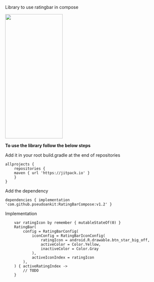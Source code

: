 Library to use ratingbar in compose

<img src="https://user-images.githubusercontent.com/54987308/195987064-0797e8b7-9a0e-4eb1-ac41-23478f5e1c8b.gif" width="185" height="400"/>

**To use the library follow the below steps**

Add it in your root build.gradle at the end of repositories
```
allprojects {
    repositories { 
	maven { url 'https://jitpack.io' }
    }
}
```
Add the dependency
```
dependencies { implementation 'com.github.pseudoankit:RatingBarCompose:v1.2' }
```

Implementation
```
    var ratingIcon by remember { mutableStateOf(0) }
    RatingBar(
        config = RatingBarConfig(
            iconConfig = RatingBarIconConfig(
                ratingIcon = android.R.drawable.btn_star_big_off,
                activeColor = Color.Yellow,
                inactiveColor = Color.Gray
            ),
            activeIconIndex = ratingIcon
        ),
    ) { activeRatingIndex -> 
        // TODO
    }
```

